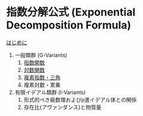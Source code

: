# 指数分解公式 (Exponential Decomposition Formula)

[はじめに](preface.md)  
1. 一般類群 (G-Variants)
   1. [指数関数](1_exp.md)  
   1. [対数関数](2_log.md)  
   1. [複素指数・三角](3_trigexp.md)  
   1. 複素対数・累乗  
1. 有限イデアル類群 (I-Variants)
   1. 形式的べき級数環およびp進イデアル体との関係
   1. 存在比{アヴァンダンス}と物質量

